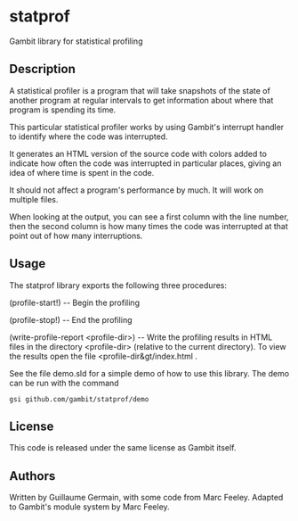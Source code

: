 # statprof

Gambit library for statistical profiling

## Description

A statistical profiler is a program that will take snapshots of the state of another program at regular intervals to get information about where that program is spending its time.

This particular statistical profiler works by using Gambit's interrupt handler to identify where the code was interrupted.

It generates an HTML version of the source code with colors added to indicate how often the code was interrupted in particular places, giving an idea of where time is spent in the code.

It should not affect a program's performance by much.  It will work on multiple files.

When looking at the output, you can see a first column with the line number, then the second column is how many times the code was interrupted at that point out of how many interruptions.


## Usage

The statprof library exports the following three procedures:

(profile-start!)
  -- Begin the profiling

(profile-stop!)
  -- End the profiling

(write-profile-report &lt;profile-dir&gt;)
  -- Write the profiling results in HTML files in the directory &lt;profile-dir&gt; (relative to the current directory).  To view the results open the file &lt;profile-dir&gt/index.html .

See the file demo.sld for a simple demo of how to use this library.  The demo can be run with the command

    gsi github.com/gambit/statprof/demo

## License

This code is released under the same license as Gambit itself.

## Authors

Written by Guillaume Germain, with some code from Marc Feeley.
Adapted to Gambit's module system by Marc Feeley.
